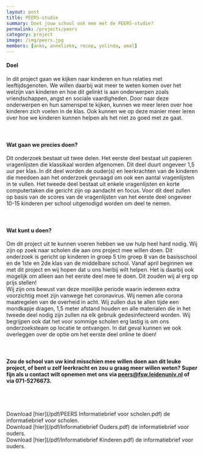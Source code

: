 ```yaml
---
layout: post
title: PEERS-studie
summary: Doet jouw school ook mee met de PEERS-studie? 
permalink: /projects/peers
category: project
image: /img/peers.jpg
members: [anke, annelieke, recep, yolinda, amal]
---
```



#### Doel
In dit project gaan we kijken naar kinderen en hun relaties met leeftijdsgenoten. We willen daarbij wat meer te weten komen over het welzijn van kinderen en hoe dit gelinkt is aan onderwerpen zoals vriendschappen, angst en sociale vaardigheden. Door naar deze onderwerpen en hun samenspel te kijken, kunnen we meer leren over hoe kinderen zich voelen in de klas. Ook kunnen we op deze manier meer leren over hoe we kinderen kunnen helpen als het niet zo goed met ze gaat. 
<br>
<br>
<br>
#### Wat gaan we precies doen?
Dit onderzoek bestaat uit twee delen. Het eerste deel bestaat uit papieren vragenlijsten die klassikaal worden afgenomen. Dit deel duurt ongeveer 1,5 uur per klas. In dit deel worden de ouder(s) en leerkrachten van de kinderen die meedoen aan het onderzoek gevraagd om ook een aantal vragenlijsten in te vullen. 
Het tweede deel bestaat uit enkele vragenlijsten en korte computertaken die gericht zijn op aandacht en focus. Voor dit deel zullen op basis van de scores van de vragenlijsten van het eerste deel ongeveer 10-15 kinderen per school uitgenodigd worden om deel te nemen.
<br>
<br>
<br>
#### Wat kunt u doen?
Om dit project uit te kunnen voeren hebben we uw hulp heel hard nodig. Wij zijn op zoek naar scholen die aan ons project mee willen doen. Dit onderzoek is gericht op kinderen in groep 5 t/m groep 8 van de basisschool en de 1ste en 2de klas van de middelbare school. Vanaf april beginnen we met dit project en wij hopen dat u ons hierbij wilt helpen. Het is daarbij ook mogelijk om alleen aan het eerste deel mee te doen. Dit zouden wij al erg op prijs stellen!
<br>
Wij zijn ons bewust van deze moeilijke periode waarin iedereen extra voorzichtig moet zijn vanwege het coronavirus. Wij nemen alle corona maatregelen van de overheid in acht. Wij zullen dus te allen tijde een mondkapje dragen, 1,5 meter afstand houden en alle materialen die in het tweede deel nodig zijn zullen na elk gebruik gedesinfecteerd worden. Wij begrijpen ook dat het voor sommige scholen erg lastig is om ons onderzoeksteam op locatie te ontvangen. In dat geval kunnen we ook overleggen over de optie om het eerste deel online te doen!
<br>
<br>
<br>
#### Zou de school van uw kind misschien mee willen doen aan dit leuke project, of bent u zelf leerkracht en zou u graag meer willen weten? Super fijn als u contact wilt opnemen met ons via peers@fsw.leidenuniv.nl of via 071-5276673. 
<br>
<br>
<br>
Download [hier](/pdf/PEERS Informatiebrief voor scholen.pdf) de informatiebrief voor scholen.
<br>
Download [hier](/pdf/Informatiebrief Ouders.pdf) de informatiebrief voor ouders.
<br>
Download [hier](/pdf/Informatiebrief Kinderen.pdf) de informatiebrief voor ouders.




